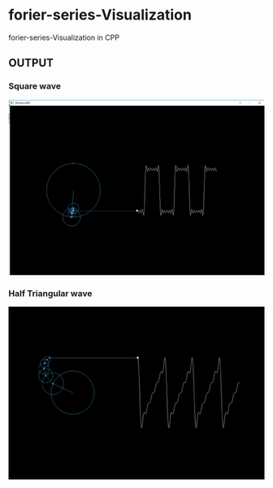 # forier-series-Visualization
forier-series-Visualization in CPP

## OUTPUT

### Square wave

![Square-wave output](https://github.com/pruthvi145/forier-series-Visualization/blob/master/Output/square-wave.png)



### Half Triangular wave

![Half Triangula output](https://github.com/pruthvi145/forier-series-Visualization/blob/master/Output/triangular-wave.png)
